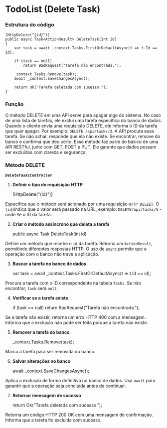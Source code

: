 # TodoList (Delete Task)

### Estrutura do código

    [HttpDelete("{id}")]
    public async Task<ActionResult> DeleteTask(int id)
    {
        var task = await _context.Tasks.FirstOrDefaultAsync(t => t.Id == id);

        if (task == null)
            return BadRequest("Tarefa não encontrada.");

        _context.Tasks.Remove(task);
        await _context.SaveChangesAsync();

        return Ok("Tarefa deletada com sucesso.");
    }

### Função

O método DELETE em uma API serve para apagar algo do sistema. No caso de uma lista de tarefas, ele exclui uma tarefa específica do banco de dados. Quando o cliente envia uma requisição DELETE, ele informa o ID da tarefa que quer apagar. Por exemplo: `DELETE /api/tasks/3`. A API procura essa tarefa. Se não achar, responde que ela não existe. Se encontrar, remove do banco e confirma que deu certo. Esse método faz parte do básico de uma API RESTful, junto com GET, POST e PUT. Ele garante que dados possam ser excluídos com clareza e segurança.

### Método DELETE
***`DeleteTasksController`***

1. **Definir o tipo de requisição HTTP**

    [HttpDelete("{id}")]

Especifica que o método será acionado por uma requisição `HTTP DELEET`. O `{id}`indica que o valor será passado na URL, exemplo: `DELETE/api/tasks/5` - onde `5`é o ID da tarefa.

2. **Criar o método assíncrono que deleta a tarefa**

    public async Task<ActionResult> DeleteTask(int id)

Define um método que recebe o `id` da tarefa. Retorna um `ActionResult`, permitindo diferentes respostas HTTP. O uso de `async` permite que a operação com o banco não trave a aplicação.

3. **Buscar a tarefa no banco de dados**

    var task = await _context.Tasks.FirstOrDefaultAsync(t => t.Id == id);

Procura a tarefa com o ID correspondente na tabela `Tasks`. Se não encontrar, `task` será `null`.

4. **Verificar se a tarefa existe**

    if (task == null)
    return BadRequest("Tarefa não encontrada.");

Se a tarefa não existir, retorna um erro HTTP 400 com a mensagem. Informa que a exclusão não pode ser feita porque a tarefa não existe.

5. **Remover a tarefa do banco**

    _context.Tasks.Remove(task);

Marca a tarefa para ser removida do banco.

6. **Salvar alterações no banco**

    await _context.SaveChangesAsync();

Aplica a exclusão de forma definitiva no banco de dados. Usa `await` para garantir que a operação seja concluída antes de continuar.

7. **Retornar mensagem de sucesso**

    return Ok("Tarefa deletada com sucesso.");

Retorna um código HTTP 200 OK com uma mensagem de confirmação. Informa que a tarefa foi excluída com sucesso.